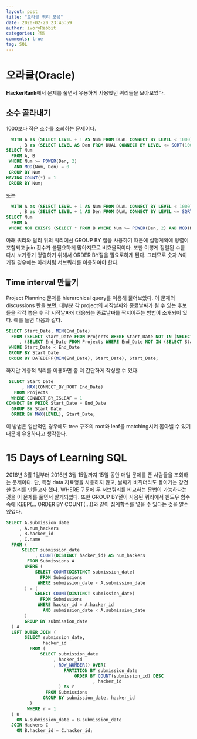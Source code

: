 ```yaml
---
layout: post
title: "오라클 쿼리 모음"
date: 2020-02-20 23:45:59
author: ivoryRabbit
categories: 개발
comments: true
tag: SQL
---
```


# 오라클(Oracle)

**HackerRank**에서 문제를 풀면서 유용하게 사용했던 쿼리들을 모아보았다.

## 소수 골라내기

1000보다 작은 소수를 조회하는 문제이다.

```sql
  WITH A as (SELECT LEVEL + 1 AS Num FROM DUAL CONNECT BY LEVEL < 1000)
     , B as (SELECT LEVEL AS Den FROM DUAL CONNECT BY LEVEL <= SQRT(1000))
SELECT Num
  FROM A, B
 WHERE Num >= POWER(Den, 2)
   AND MOD(Num, Den) = 0
 GROUP BY Num
HAVING COUNT(*) = 1
 ORDER BY Num;
```

또는

```sql
  WITH A as (SELECT LEVEL + 1 AS Num FROM DUAL CONNECT BY LEVEL < 1000)
     , B as (SELECT LEVEL + 1 AS Den FROM DUAL CONNECT BY LEVEL <= SQRT(1000))
SELECT Num
  FROM A
 WHERE NOT EXISTS (SELECT * FROM B WHERE Num >= POWER(Den, 2) AND MOD(Num, Den) = 0);
```

아래 쿼리와 달리 위의 쿼리에선 GROUP BY 절을 사용하기 때문에 실행계획에 정렬이 포함되고 join 횟수가 불필요하게 많아지므로 비효율적이다. 또한 이렇게 정렬된 수를 다시 보기좋기 정렬하기 위해서 ORDER BY절을 필요로하게 된다. 그러므로 숫자 $N$이 커질 경우에는 아래처럼 서브쿼리를 이용하여야 한다.

## Time interval 만들기

Project Planning 문제를 hierarchical query를 이용해 풀어보았다. 이 문제의 discussions 란을 보면, 대부분 각 project의 시작날짜와 종료날짜가 될 수 있는 후보들을 각각 뽑은 후 각 시작날짜에 대응되는 종료날짜를 짝지어주는 방법이 소개되어 있다. 예를 들면 다음과 같다.

```sql
SELECT Start_Date, MIN(End_Date)
  FROM (SELECT Start_Date FROM Projects WHERE Start_Date NOT IN (SELECT End_Date FROM Projects))
     , (SELECT End_Date FROM Projects WHERE End_Date NOT IN (SELECT Start_Date FROM Projects)) 
 WHERE Start_Date < End_Date
 GROUP BY Start_Date
 ORDER BY DATEDIFF(MIN(End_Date), Start_Date), Start_Date;
```

하지만 계층적 쿼리를 이용하면 좀 더 간단하게 작성할 수 있다.

```sql
 SELECT Start_Date
      , MAX(CONNECT_BY_ROOT End_Date)
   FROM Projects
  WHERE CONNECT_BY_ISLEAF = 1
CONNECT BY PRIOR Start_Date = End_Date
  GROUP BY Start_Date
  ORDER BY MAX(LEVEL), Start_Date;
```

이 방법은 일반적인 경우에도 tree 구조의 root와 leaf를 matching시켜 뽑아낼 수 있기 때문에 유용하다고 생각한다.

# 15 Days of Learning SQL

2016년 3월 1일부터 2016년 3월 15일까지 15일 동안 매일 문제를 푼 사람들을 조회하는 문제이다. 단, 특정 data 자료형을 사용하지 않고, 날짜가 바뀌더라도 돌아가는 강건한 쿼리를 만들고자 했다. WHERE 구문에 두 서브쿼리를 비교하는 문법이 가능하다는 것을 이 문제를 풀면서 알게되었다. 또한 GROUP BY절이 사용된 쿼리에서 윈도우 함수 속에 KEEP(... ORDER BY COUNT(...))와 같이 집계함수를 넣을 수 있다는 것을 알수있었다.

```sql
SELECT A.submission_date
     , A.num_hackers
     , B.hacker_id
     , C.name
  FROM (
      SELECT submission_date
           , COUNT(DISTINCT hacker_id) AS num_hackers
        FROM Submissions A
       WHERE (
           SELECT COUNT(DISTINCT submission_date)
             FROM Submissions
            WHERE submission_date < A.submission_date
       ) = (
           SELECT COUNT(DISTINCT submission_date)
             FROM Submissions
            WHERE hacker_id = A.hacker_id
              AND submission_date < A.submission_date
       )
       GROUP BY submission_date
  ) A
  LEFT OUTER JOIN (
       SELECT submission_date,
              hacker_id
         FROM (
             SELECT submission_date
                  , hacker_id
                  , ROW_NUMBER() OVER(
                      PARTITION BY submission_date 
                          ORDER BY COUNT(submission_id) DESC
                                 , hacker_id
                    ) AS r
               FROM Submissions
              GROUP BY submission_date, hacker_id
         )
        WHERE r = 1
  ) B
    ON A.submission_date = B.submission_date
  JOIN Hackers C
    ON B.hacker_id = C.hacker_id;
```
